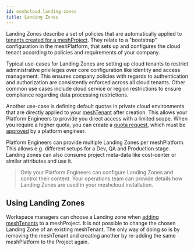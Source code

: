 ```yaml
---
id: meshcloud.landing-zones
title: Landing Zones
---
```


Landing Zones describe a set of policies that are automatically applied to [tenants created for a meshProject](./meshcloud.project.md). They relate to a "bootstrap" configuration in the meshPlatform, that sets
up and configures the cloud tenant according to policies and requirements of your company.

Typical use-cases for Landing Zones are setting up cloud tenants to restrict administrative privileges
over core configuration like identity and access management. This ensures company policies with regards to authentication
and authorization are consistently enforced across all cloud tenants. Other common use cases include cloud service or
region restrictions to ensure compliance regarding data processing restrictions.

Another use-case is defining default quotas in private cloud environments that are directly applied to your [meshTenant](./meshcloud.tenant.md) after creation.
This allows your Platform Engineers to provide you direct access with a limited scope. When you require a higher quota, you can create a [quota request](./meshcloud.tenant-quota.md), which must be [approved](meshcloud.tenant-quota.md#approval-of-tenant-quota-requests) by a platform engineer.

Platform Engineers can provide multiple Landing Zones per meshPlatform. This allows e.g. different setups
for a Dev, QA and Production stage. Landing zones can also consume project meta-data like cost-center or similar attributes
and use it.

> Only your Platform Engineers can configure Landing Zones and control their content. Your operations team
> can provide details how Landing Zones are used in your meshcloud installation.

## Using Landing Zones

Workspace managers can choose a Landing zone when [adding meshTenants](./meshcloud.project.md#adding-meshtenants) to a meshProject.
It is not possible to change the chosen Landing Zone of an existing meshTenant. The only way of doing so is by removing the meshTenant and creating another by re-adding the same meshPlatform to the Project again.
